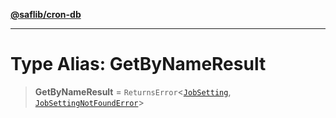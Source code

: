 [**@saflib/cron-db**](../index.md)

***

# Type Alias: GetByNameResult

> **GetByNameResult** = `ReturnsError`\<[`JobSetting`](../interfaces/JobSetting.md), [`JobSettingNotFoundError`](../classes/JobSettingNotFoundError.md)\>
